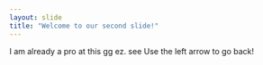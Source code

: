 ```yaml
---
layout: slide
title: "Welcome to our second slide!"
---
```

I am already a pro at this gg ez. see
Use the left arrow to go back!